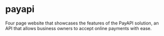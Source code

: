 # payapi
Four page website that showcases the features of the PayAPI solution, an API that allows business owners to accept online payments with ease.

